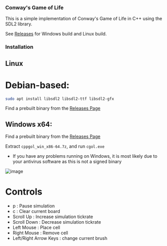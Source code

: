### Conway's Game of Life

This is a simple implementation of Conway's Game of Life in C++ using the
SDL2 library.

See [Releases](https://github.com/usrnatc/cppgol/releases) for Windows build 
and Linux build.

### Installation
## Linux
# Debian-based:
```bash
sudo apt install libsdl2 libsdl2-ttf libsdl2-gfx
```
Find a prebuilt binary from the [Releases Page](https://github.com/usrnatc/cppgol/releases)

## Windows x64:
Find a prebuilt binary from the [Releases Page](https://github.com/usrnatc/cppgol/releases)

Extract `cppgol_win_x86-64.7z`, and run `cgol.exe`

- If you have any problems running on Windows, it is most likely due to your
antivirus software as this is not a signed binary

![image](https://user-images.githubusercontent.com/79397859/201312754-c0762500-bdc4-4073-8c1d-90e7a1bfc323.png)

# Controls

- p                     : Pause simulation
- c                     : Clear current board
- Scroll Up             : Increase simulation tickrate
- Scroll Down           : Decrease simulation tickrate
- Left Mouse            : Place cell
- Right Mouse           : Remove cell
- Left/Right Arrow Keys : change current brush
